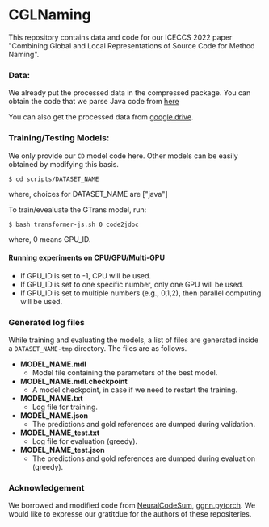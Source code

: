 # CGLNaming
This repository contains data and code for our ICECCS 2022 paper "Combining Global and Local Representations of Source Code for Method Naming". 

### Data:
We already put the processed data in the compressed package. You can obtain the code that we parse Java code from [here](https://github.com/zc-work/java2graph)

You can also get the processed data from [google drive](https://zhoucong-my.sharepoint.com/:f:/g/personal/o_xoffice_top/ElKSjYlRsntBuLLRoP3zQbEBjjJ-i-tbyg_FiPx_GqUErg?e=diOQIm).

### Training/Testing Models:
We only provide our `CD` model code here. Other models can be easily obtained by modifying this basis.


```
$ cd scripts/DATASET_NAME
```

where, choices for DATASET_NAME are ["java"]

To train/evealuate the GTrans model, run:

```
$ bash transformer-js.sh 0 code2jdoc
```
where, 0 means GPU_ID. 

#### Running experiments on CPU/GPU/Multi-GPU
- If GPU_ID is set to -1, CPU will be used.
- If GPU_ID is set to one specific number, only one GPU will be used.
- If GPU_ID is set to multiple numbers (e.g., 0,1,2), then parallel computing will be used.

### Generated log files
While training and evaluating the models, a list of files are generated inside a `DATASET_NAME-tmp` directory. The files are as follows.
- **MODEL_NAME.mdl**
  - Model file containing the parameters of the best model.
- **MODEL_NAME.mdl.checkpoint**
  - A model checkpoint, in case if we need to restart the training.
- **MODEL_NAME.txt**
  - Log file for training.
- **MODEL_NAME.json**
  - The predictions and gold references are dumped during validation.
- **MODEL_NAME_test.txt**
  - Log file for evaluation (greedy).
- **MODEL_NAME_test.json** 
  - The predictions and gold references are dumped during evaluation (greedy).
  


### Acknowledgement
We borrowed and modified code from [NeuralCodeSum](https://github.com/wasiahmad/NeuralCodeSum), [ggnn.pytorch](https://github.com/chingyaoc/ggnn.pytorch). We would like to expresse our gratitdue for the authors of these repositeries.
